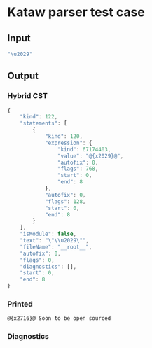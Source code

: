 # Kataw parser test case

## Input

`````js
"\u2029"
`````

## Output

### Hybrid CST

```javascript
{
    "kind": 122,
    "statements": [
        {
            "kind": 120,
            "expression": {
                "kind": 67174403,
                "value": "@{x2029}@",
                "autofix": 0,
                "flags": 768,
                "start": 0,
                "end": 8
            },
            "autofix": 0,
            "flags": 128,
            "start": 0,
            "end": 8
        }
    ],
    "isModule": false,
    "text": "\"\\u2029\"",
    "fileName": "__root__",
    "autofix": 0,
    "flags": 0,
    "diagnostics": [],
    "start": 0,
    "end": 8
}
```

### Printed

```javascript
@{x2716}@ Soon to be open sourced
```

### Diagnostics

```javascript

```

